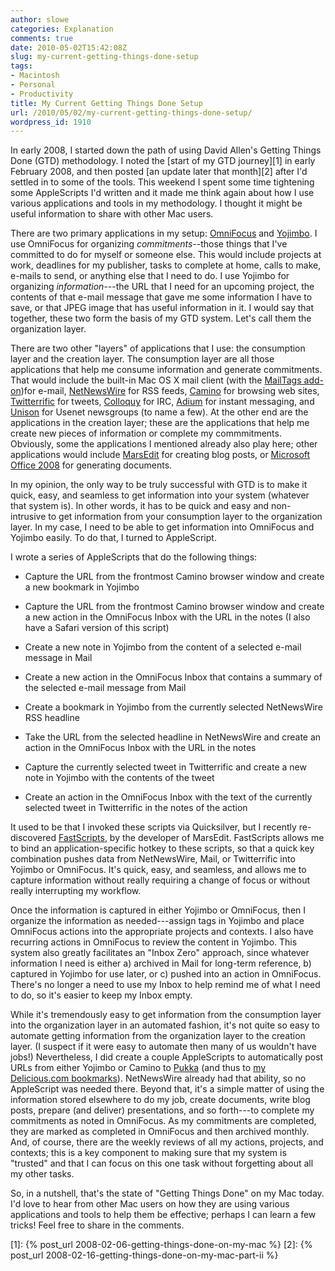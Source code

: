 ```yaml
---
author: slowe
categories: Explanation
comments: true
date: 2010-05-02T15:42:08Z
slug: my-current-getting-things-done-setup
tags:
- Macintosh
- Personal
- Productivity
title: My Current Getting Things Done Setup
url: /2010/05/02/my-current-getting-things-done-setup/
wordpress_id: 1910
---
```


In early 2008, I started down the path of using David Allen's Getting Things Done (GTD) methodology. I noted the [start of my GTD journey][1] in early February 2008, and then posted [an update later that month][2] after I'd settled in to some of the tools. This weekend I spent some time tightening some AppleScripts I'd written and it made me think again about how I use various applications and tools in my methodology. I thought it might be useful information to share with other Mac users.

There are two primary applications in my setup: [OmniFocus](http://www.omnigroup.com/products/omnifocus/) and [Yojimbo](http://barebones.com/products/yojimbo/). I use OmniFocus for organizing _commitments_--those things that I've committed to do for myself or someone else. This would include projects at work, deadlines for my publisher, tasks to complete at home, calls to make, e-mails to send, or anything else that I need to do. I use Yojimbo for organizing _information_---the URL that I need for an upcoming project, the contents of that e-mail message that gave me some information I have to save, or that JPEG image that has useful information in it. I would say that together, these two form the basis of my GTD system. Let's call them the organization layer.

There are two other "layers" of applications that I use: the consumption layer and the creation layer. The consumption layer are all those applications that help me consume information and generate commitments. That would include the built-in Mac OS X mail client (with the [MailTags add-on](http://indev.ca/MailTags.html))for e-mail, [NetNewsWire](http://www.newsgator.com/individuals/netnewswire/default.aspx) for RSS feeds, [Camino](http://www.caminobrowser.org/) for browsing web sites, [Twitterrific](http://twitterrific.com/) for tweets, [Colloquy](http://colloquy.info/) for IRC, [Adium](http://adium.im/) for instant messaging, and [Unison](http://panic.com/unison/) for Usenet newsgroups (to name a few). At the other end are the applications in the creation layer; these are the applications that help me create new pieces of information or complete my commmitments. Obviously, some the applications I mentioned already also play here; other applications would include [MarsEdit](http://www.red-sweater.com/marsedit/) for creating blog posts, or [Microsoft Office 2008](http://www.microsoft.com/mac/default.mspx) for generating documents.

In my opinion, the only way to be truly successful with GTD is to make it quick, easy, and seamless to get information into your system (whatever that system is). In other words, it has to be quick and easy and non-intrusive to get information from your consumption layer to the organization layer. In my case, I need to be able to get information into OmniFocus and Yojimbo easily. To do that, I turned to AppleScript.

I wrote a series of AppleScripts that do the following things:

* Capture the URL from the frontmost Camino browser window and create a new bookmark in Yojimbo

* Capture the URL from the frontmost Camino browser window and create a new action in the OmniFocus Inbox with the URL in the notes (I also have a Safari version of this script)

* Create a new note in Yojimbo from the content of a selected e-mail message in Mail

* Create a new action in the OmniFocus Inbox that contains a summary of the selected e-mail message from Mail

* Create a bookmark in Yojimbo from the currently selected NetNewsWire RSS headline

* Take the URL from the selected headline in NetNewsWire and create an action in the OmniFocus Inbox with the URL in the notes

* Capture the currently selected tweet in Twitterrific and create a new note in Yojimbo with the contents of the tweet

* Create an action in the OmniFocus Inbox with the text of the currently selected tweet in Twitterrific in the notes of the action

It used to be that I invoked these scripts via Quicksilver, but I recently re-discovered [FastScripts](http://www.red-sweater.com/fastscripts/), by the developer of MarsEdit. FastScripts allows me to bind an application-specific hotkey to these scripts, so that a quick key combination pushes data from NetNewsWire, Mail, or Twitterrific into Yojimbo or OmniFocus. It's quick, easy, and seamless, and allows me to capture information without really requiring a change of focus or without really interrupting my workflow.

Once the information is captured in either Yojimbo or OmniFocus, then I organize the information as needed---assign tags in Yojimbo and place OmniFocus actions into the appropriate projects and contexts. I also have recurring actions in OmniFocus to review the content in Yojimbo. This system also greatly facilitates an "Inbox Zero" approach, since whatever information I need is either a) archived in Mail for long-term reference, b) captured in Yojimbo for use later, or c) pushed into an action in OmniFocus. There's no longer a need to use my Inbox to help remind me of what I need to do, so it's easier to keep my Inbox empty.

While it's tremendously easy to get information from the consumption layer into the organization layer in an automated fashion, it's not quite so easy to automate getting information from the organization layer to the creation layer. (I suspect if it were easy to automate then many of us wouldn't have jobs!) Nevertheless, I did create a couple AppleScripts to automatically post URLs from either Yojimbo or Camino to [Pukka](http://codesorcery.net/pukka) (and thus to [my Delicious.com bookmarks](http://delicious.com/slowe)). NetNewsWire already had that ability, so no AppleScript was needed there. Beyond that, it's a simple matter of using the information stored elsewhere to do my job, create documents, write blog posts, prepare (and deliver) presentations, and so forth---to complete my commitments as noted in OmniFocus. As my commitments are completed, they are marked as completed in OmniFocus and then archived monthly. And, of course, there are the weekly reviews of all my actions, projects, and contexts; this is a key component to making sure that my system is "trusted" and that I can focus on this one task without forgetting about all my other tasks.

So, in a nutshell, that's the state of "Getting Things Done" on my Mac today. I'd love to hear from other Mac users on how they are using various applications and tools to help them be effective; perhaps I can learn a few tricks! Feel free to share in the comments.

[1]: {% post_url 2008-02-06-getting-things-done-on-my-mac %}
[2]: {% post_url 2008-02-16-getting-things-done-on-my-mac-part-ii %}
